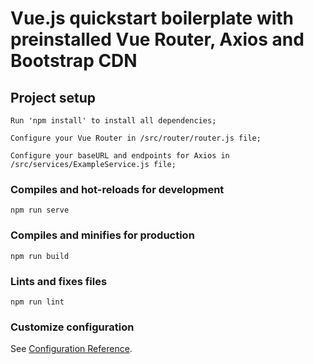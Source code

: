 # Vue.js quickstart boilerplate with preinstalled Vue Router, Axios and Bootstrap CDN

## Project setup
```
Run 'npm install' to install all dependencies;

Configure your Vue Router in /src/router/router.js file;

Configure your baseURL and endpoints for Axios in /src/services/ExampleService.js file;
```

### Compiles and hot-reloads for development
```
npm run serve
```

### Compiles and minifies for production
```
npm run build
```

### Lints and fixes files
```
npm run lint
```

### Customize configuration
See [Configuration Reference](https://cli.vuejs.org/config/).

